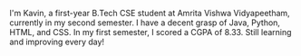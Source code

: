 I'm Kavin, a first-year B.Tech CSE student at Amrita Vishwa Vidyapeetham, currently in my second semester. I have a decent grasp of Java, Python, HTML, and CSS. In my first semester, I scored a CGPA of 8.33. Still learning and improving every day!
